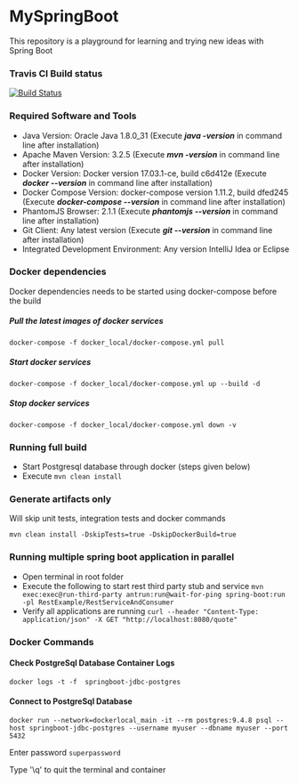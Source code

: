 # MySpringBoot
This repository is a playground for learning and trying new ideas with Spring Boot

### Travis CI Build status
[![Build Status](https://travis-ci.org/harishkannarao/MySpringBoot.svg?branch=master)](https://travis-ci.org/harishkannarao/MySpringBoot)

### Required Software and Tools
* Java Version: Oracle Java 1.8.0_31 (Execute **_java -version_** in command line after installation)
* Apache Maven Version: 3.2.5 (Execute **_mvn -version_** in command line after installation)
* Docker Version: Docker version 17.03.1-ce, build c6d412e (Execute **_docker --version_** in command line after installation)
* Docker Compose Version: docker-compose version 1.11.2, build dfed245 (Execute **_docker-compose --version_** in command line after installation)
* PhantomJS Browser: 2.1.1 (Execute **_phantomjs --version_** in command line after installation)
* Git Client: Any latest version (Execute **_git --version_** in command line after installation)
* Integrated Development Environment: Any version IntelliJ Idea or Eclipse

### Docker dependencies
Docker dependencies needs to be started using docker-compose before the build
##### Pull the latest images of docker services
    docker-compose -f docker_local/docker-compose.yml pull
##### Start docker services
    docker-compose -f docker_local/docker-compose.yml up --build -d
##### Stop docker services
    docker-compose -f docker_local/docker-compose.yml down -v

### Running full build
* Start Postgresql database through docker (steps given below)
* Execute ```mvn clean install```

### Generate artifacts only
Will skip unit tests, integration tests and docker commands
    
    mvn clean install -DskipTests=true -DskipDockerBuild=true

### Running multiple spring boot application in parallel
* Open terminal in root folder
* Execute the following to start rest third party stub and service ```mvn exec:exec@run-third-party antrun:run@wait-for-ping spring-boot:run -pl RestExample/RestServiceAndConsumer```
* Verify all applications are running ```curl --header "Content-Type: application/json" -X GET "http://localhost:8080/quote"```

### Docker Commands
#### Check PostgreSql Database Container Logs
    docker logs -t -f  springboot-jdbc-postgres
#### Connect to PostgreSql Database
    docker run --network=dockerlocal_main -it --rm postgres:9.4.8 psql --host springboot-jdbc-postgres --username myuser --dbname myuser --port 5432
    
Enter password `superpassword`
    
Type '\q' to quit the terminal and container